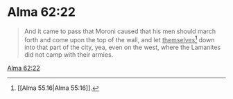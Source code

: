 # Alma 62:22

> And it came to pass that Moroni caused that his men should march forth and come upon the top of the wall, and let <u>themselves</u>[^a] down into that part of the city, yea, even on the west, where the Lamanites did not camp with their armies.

[Alma 62:22](https://www.churchofjesuschrist.org/study/scriptures/bofm/alma/62?lang=eng&id=p22#p22)


[^a]: [[Alma 55.16|Alma 55:16]].  
